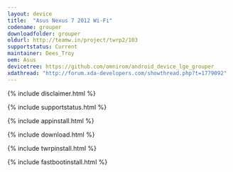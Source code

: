 ```yaml
---
layout: device
title:  "Asus Nexus 7 2012 Wi-Fi"
codename: grouper
downloadfolder: grouper
oldurl: http://teamw.in/project/twrp2/103
supportstatus: Current
maintainer: Dees_Troy
oem: Asus
devicetree: https://github.com/omnirom/android_device_lge_grouper
xdathread: "http://forum.xda-developers.com/showthread.php?t=1779092"
---
```


{% include disclaimer.html %}

{% include supportstatus.html %}

{% include appinstall.html %}

{% include download.html %}

{% include twrpinstall.html %}

{% include fastbootinstall.html %}
